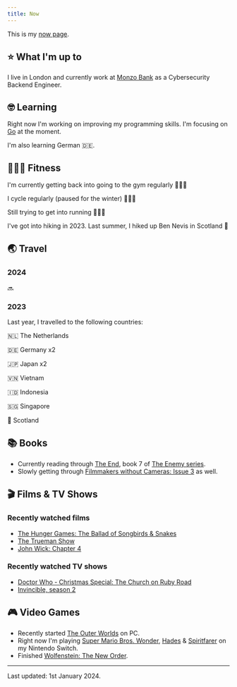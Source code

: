```yaml
---
title: Now
---
```


This is my [now page](https://nownownow.com/about).

## ⭐ What I'm up to

I live in London and currently work at [Monzo Bank](https://monzo.com/) as a Cybersecurity Backend Engineer.

## 🤓 Learning

Right now I'm working on improving my programming skills. I'm focusing on [Go](https://go.dev/) at the moment.

I'm also learning German 🇩🇪.

## 🤸🏽‍♂️ Fitness

I'm currently getting back into going to the gym regularly 🏋🏽‍♂️

I cycle regularly (paused for the winter) 🚴🏽‍♂️

Still trying to get into running 🏃🏽‍♂️

I've got into hiking in 2023. Last summer, I hiked up Ben Nevis in Scotland 🏴󠁧󠁢󠁳󠁣󠁴󠁿

## 🌏 Travel

### 2024

🔜

### 2023

Last year, I travelled to the following countries:

🇳🇱 The Netherlands

🇩🇪 Germany x2

🇯🇵 Japan x2

🇻🇳 Vietnam

🇮🇩 Indonesia

🇸🇬 Singapore

🏴󠁧󠁢󠁳󠁣󠁴󠁿 Scotland

## 📚 Books

* Currently reading through [The End](https://www.hive.co.uk/Product/Charlie-Higson/The-End-The-Enemy-Book-7/17521697), book 7 of [The Enemy series](https://www.hive.co.uk/Search/Search?Series=The%20Enemy).
* Slowly getting through [Filmmakers without Cameras: Issue 3](https://shop.peregrinecoast.press/products/filmmakers-without-cameras-the-trilogy) as well.

## 🎬 Films & TV Shows

### Recently watched films
* [The Hunger Games: The Ballad of Songbirds & Snakes](https://www.youtube.com/watch?v=RDE6Uz73A7g&list=PLJ7A97yl9oXpfq64XZCN9CEQVKMCsHAXh)
* [The Trueman Show](https://www.youtube.com/watch?v=dlnmQbPGuls)
* [John Wick: Chapter 4](https://www.youtube.com/watch?v=qEVUtrk8_B4)

### Recently watched TV shows
* [Doctor Who - Christmas Special: The Church on Ruby Road](https://www.bbc.co.uk/iplayer/episode/m001tfnl/doctor-who-2023-christmas-special-the-church-on-ruby-road)
* [Invincible, season 2](https://www.youtube.com/watch?v=tyqiQWxPz0c&t=3s)

## 🎮 Video Games

* Recently started [The Outer Worlds](https://store.epicgames.com/en-US/p/the-outer-worlds-spacers-choice-edition) on PC.
* Right now I'm playing [Super Mario Bros. Wonder](https://www.youtube.com/watch?v=XvQNlGKNC6o), [Hades](https://www.youtube.com/watch?v=91t0ha9x0AE) & [Spiritfarer](https://www.youtube.com/watch?v=4pKJ-NuSjNE) on my Nintendo Switch.
* Finished [Wolfenstein: The New Order](https://store.epicgames.com/en-US/p/wolfenstein-the-new-order).

---

Last updated: 1st January 2024. 